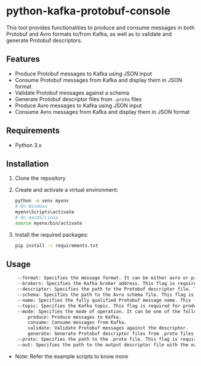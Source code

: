 # python-kafka-protobuf-console

This tool provides functionalities to produce and consume messages in both Protobuf and Avro formats to/from Kafka, as well as to validate and generate Protobuf descriptors.

## Features
- Produce Protobuf messages to Kafka using JSON input
- Consume Protobuf messages from Kafka and display them in JSON format
- Validate Protobuf messages against a schema
- Generate Protobuf descriptor files from `.proto` files
- Produce Avro messages to Kafka using JSON input
- Consume Avro messages from Kafka and display them in JSON format

## Requirements
- Python 3.x

## Installation

1. Clone the repository

2. Create and activate a virtual environment:
    ```bash
    python -m venv myenv
    # On Windows
    myenv\Scripts\activate
    # On macOS/Linux
    source myenv/bin/activate
    ```

3. Install the required packages:
    ```bash
    pip install -r requirements.txt
    ```

## Usage
```bash
    --format: Specifies the message format. It can be either avro or protobuf. This flag is required for produce and consume modes.
    --brokers: Specifies the Kafka broker address. This flag is required for produce and consume modes.
    --descriptor: Specifies the path to the Protobuf descriptor file. This flag is required for protobuf produce, consume, and validate modes.
    --schema: Specifies the path to the Avro schema file. This flag is required for avro produce and consume modes.
    --name: Specifies the fully qualified Protobuf message name. This flag is required for protobuf produce, consume, and validate modes.
    --topic: Specifies the Kafka topic. This flag is required for produce and consume modes.
    --mode: Specifies the mode of operation. It can be one of the following:
        produce: Produce messages to Kafka.
        consume: Consume messages from Kafka.
        validate: Validate Protobuf messages against the descriptor.
        generate: Generate Protobuf descriptor files from .proto files.
    --proto: Specifies the path to the .proto file. This flag is required for protobuf generate mode.
    --out: Specifies the path to the output descriptor file with the name of the file. This flag is required for protobuf generate mode.
```

- Note: Refer the example scripts to know more
